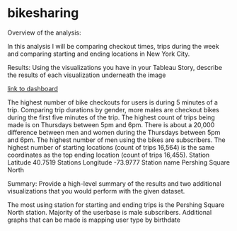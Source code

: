# bikesharing

Overview of the analysis:

In this analysis I will be comparing checkout times, trips during the week and comparing starting and ending locations in New York City. 

Results: Using the visualizations you have in your Tableau Story, describe the results of each visualization underneath the image

[link to dashboard](https://public.tableau.com/views/14ChallengeBook/UserTripsbyGenderbyWeekday?:language=en-US&:display_count=n&:origin=viz_share_link)

The highest number of bike checkouts for users is during 5 minutes of a trip. 
Comparing trip durations by gender, more males are checkout bikes during the first five minutes of the trip.
The highest count of trips being made is on Thursdays between 5pm and 6pm. 
There is about a 20,000 difference between men and women during the Thursdays between 5pm and 6pm. 
The highest number of men using the bikes are subscribers. 
The highest number of starting locations (count of trips 16,564) is the same coordinates as the top ending location (count of trips 16,455). 
Station Latitude 40.7519 Stations Longitude -73.9777
Station name Pershing Square North

Summary: Provide a high-level summary of the results and two additional visualizations that you would perform with the given dataset.

The most using station for starting and ending trips is the Pershing Square North station. Majority of the userbase is male subscribers. 
Additional graphs that can be made is mapping user type by birthdate
